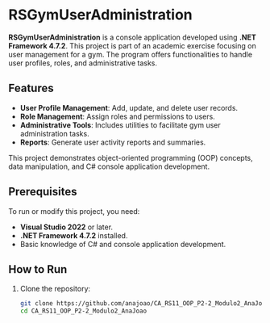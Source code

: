 # RSGymUserAdministration

**RSGymUserAdministration** is a console application developed using **.NET Framework 4.7.2**. This project is part of an academic exercise focusing on user management for a gym. The program offers functionalities to handle user profiles, roles, and administrative tasks.

## Features

- **User Profile Management**: Add, update, and delete user records.
- **Role Management**: Assign roles and permissions to users.
- **Administrative Tools**: Includes utilities to facilitate gym user administration tasks.
- **Reports**: Generate user activity reports and summaries.

This project demonstrates object-oriented programming (OOP) concepts, data manipulation, and C# console application development.

## Prerequisites

To run or modify this project, you need:

- **Visual Studio 2022** or later.
- **.NET Framework 4.7.2** installed.
- Basic knowledge of C# and console application development.

## How to Run

1. Clone the repository:
   ```bash
   git clone https://github.com/anajoao/CA_RS11_OOP_P2-2_Modulo2_AnaJoao.git
   cd CA_RS11_OOP_P2-2_Modulo2_AnaJoao
